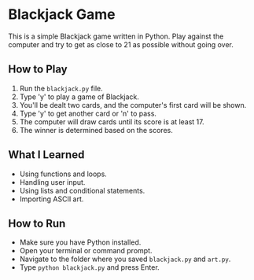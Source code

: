 # Blackjack Game

This is a simple Blackjack game written in Python. Play against the computer and try to get as close to 21 as possible without going over.

## How to Play

1.  Run the `blackjack.py` file.
2.  Type 'y' to play a game of Blackjack.
3.  You'll be dealt two cards, and the computer's first card will be shown.
4.  Type 'y' to get another card or 'n' to pass.
5.  The computer will draw cards until its score is at least 17.
6.  The winner is determined based on the scores.

## What I Learned

* Using functions and loops.
* Handling user input.
* Using lists and conditional statements.
* Importing ASCII art.

## How to Run

* Make sure you have Python installed.
* Open your terminal or command prompt.
* Navigate to the folder where you saved `blackjack.py` and `art.py`.
* Type `python blackjack.py` and press Enter.
